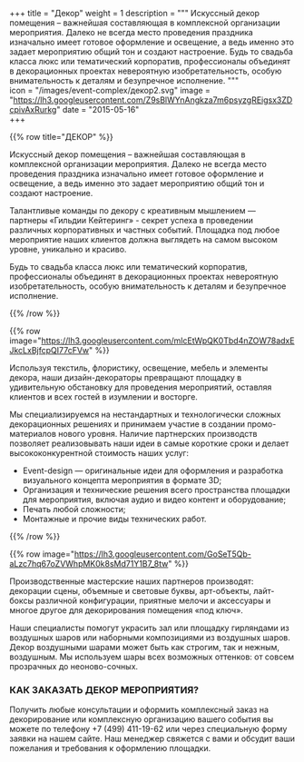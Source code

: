 +++
title = "Декор"
weight = 1
description = """
  Искуссный декор помещения – важнейшая составляющая в комплексной организации мероприятия. Далеко не всегда место проведения праздника изначально имеет готовое оформление и освещение, а ведь именно это задает мероприятию общий тон и создают настроение. Будь то свадьба класса люкс или тематический корпоратив, профессионалы объединят в декорационных проектах невероятную изобретательность, особую внимательность к деталям и безупречное исполнение.
"""  
icon = "/images/event-complex/декор2.svg"
image = "https://lh3.googleusercontent.com/Z9sBlWYnAngkza7m6psyzgREigsx3ZDcpivAxRurkg"
date = "2015-05-16"  
+++

{{% row title="ДЕКОР" %}}

Искуссный декор помещения – важнейшая составляющая в комплексной организации мероприятия. Далеко не всегда место проведения праздника изначально имеет готовое оформление и освещение, а ведь именно это задает мероприятию общий тон и создают настроение.  

<!--more-->

Талантливые команды по декору с креативным мышлением — партнеры «Гильдии Кейтеринг» - секрет успеха в проведении различных корпоративных и частных событий. Площадка под любое мероприятие наших клиентов должна выглядеть на самом высоком уровне, уникально и красиво.

Будь то свадьба класса люкс или тематический корпоратив, профессионалы объединят в декорационных проектах невероятную изобретательность, особую внимательность к деталям и безупречное исполнение.

{{% /row %}}

{{% row image="https://lh3.googleusercontent.com/mlcEtWpQK0Tbd4nZOW78adxEJkcLxBjfcpQI77cFVw" %}}


Используя текстиль, флористику, освещение, мебель и элементы декора, наши дизайн-декораторы превращают площадку в удивительную обстановку для проведения мероприятий, оставляя клиентов и всех гостей в изумлении и восторге.

Мы специализируемся на нестандартных и технологически сложных декорационных решениях и принимаем участие в создании промо-материалов нового уровня. Наличие партнерских производств позволяет реализовывать наши идеи в самые короткие сроки и делает высококонкурентной стоимость наших услуг:

- Event-design — оригинальные идеи для оформления и разработка визуального концепта мероприятия в формате 3D;
- Организация и технические решения всего пространства площадки для мероприятия, включая аудио и видео контент и оборудование;
- Печать любой сложности;
- Монтажные и прочие виды технических работ.

{{% /row %}}

{{% row image="https://lh3.googleusercontent.com/GoSeT5Qb-aLzc7hq67oZVWhpMK0k8sMd71Y1B7_8tw" %}}

Производственные мастерские наших партнеров производят: декорации сцены, объемные и световые буквы, арт-объекты, лайт-боксы различной конфигурации, приятные мелочи и аксессуары и многое другое для декорирования помещения «под ключ».

Наши специалисты помогут украсить зал или площадку гирляндами из воздушных шаров или наборными композициями из воздушных шаров. Декор воздушными шарами может быть как строгим, так и нежным, воздушным. Мы используем шары всех возможных оттенков: от совсем прозрачных до неоново-сочных.

### КАК ЗАКАЗАТЬ ДЕКОР МЕРОПРИЯТИЯ?

Получить любые консультации и оформить комплексный заказ на декорирование или комплексную организацию вашего события вы можете по телефону +7 (499) 411-19-62 или через специальную форму заявки на нашем сайте.
Наш менеджер свяжется с вами и обсудит ваши пожелания и требования к оформлению площадки.
